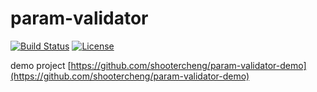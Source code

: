 # param-validator

[![Build Status](https://travis-ci.org/CatDou/param-validator.svg?branch=main)](https://travis-ci.org/CatDou/param-validator)
[![License](https://img.shields.io/badge/license-Apache%202-4EB1BA.svg)](https://www.apache.org/licenses/LICENSE-2.0.html)

demo project
[https://github.com/shootercheng/param-validator-demo](https://github.com/shootercheng/param-validator-demo)